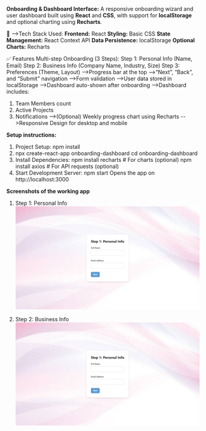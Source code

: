 **Onboarding & Dashboard Interface:**
A responsive onboarding wizard and user dashboard built using **React** and **CSS**, with support for **localStorage** and optional charting using **Recharts**.

🚀 -->Tech Stack Used:
**Frontend:** React
**Styling:** Basic CSS
**State Management:** React Context API
**Data Persistence:** localStorage
**Optional Charts:** Recharts

✅ Features
Multi-step Onboarding (3 Steps):
Step 1: Personal Info (Name, Email)
Step 2: Business Info (Company Name, Industry, Size)
Step 3: Preferences (Theme, Layout)
-->Progress bar at the top
-->“Next”, “Back”, and “Submit” navigation
-->Form validation
-->User data stored in localStorage
-->Dashboard auto-shown after onboarding
-->Dashboard includes:
   1) Team Members count
   2) Active Projects
   3) Notifications
-->(Optional) Weekly progress chart using Recharts
-->Responsive Design for desktop and mobile

**Setup instructions:**
1) Project Setup:
       npm install  
2) npx create-react-app onboarding-dashboard
   cd onboarding-dashboard
3) Install Dependencies:
       npm install recharts  # For charts (optional)
       npm install axios   # For API requests (optional)
4)  Start Development Server:
      npm start
      Opens the app on http://localhost:3000



**Screenshots of the working app**
1) Step 1: Personal Info 
![Step 1](https://github.com/Maddamsettiharshitha/Onboarding-Dashboard-Interface/blob/main/public/screenshots/step1.jpeg?raw=true)

2) Step 2: Business Info
![Step 1](https://github.com/Maddamsettiharshitha/Onboarding-Dashboard-Interface/blob/main/public/screenshots/step1.jpeg?raw=true)



  



     

